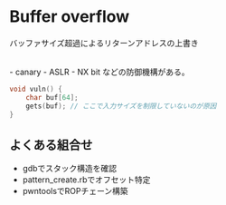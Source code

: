 # Buffer overflow
バッファサイズ超過によるリターンアドレスの上書き

</br>
- canary
- ASLR
- NX bit
などの防御機構がある。

```C
void vuln() {
    char buf[64];
    gets(buf); // ここで入力サイズを制限していないのが原因
}
```
## よくある組合せ
- gdbでスタック構造を確認
- pattern_create.rbでオフセット特定
- pwntoolsでROPチェーン構築
